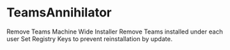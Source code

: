 # TeamsAnnihilator
Remove Teams Machine Wide Installer
Remove Teams installed under each user 
Set Registry Keys to prevent reinstallation by update.
